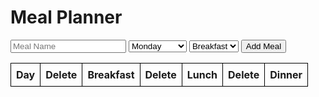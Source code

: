 <html>
  <head>
    <title>Meal Planner</title>
    <meta charset="UTF-8" />
  </head>
  <body>
    <h1 id="meal-planner">Meal Planner</h1>
    <div>
      <input placeholder ="Meal Name" type="text" id="meal-name" />
      <select id="day">
        <option value="Monday">Monday</option>
        <option value="Tuesday">Tuesday</option>
        <option value="Wednesday">Wednesday</option>
        <option value="Thursday">Thursday</option>
        <option value="Friday">Friday</option>
        <option value="Saturday">Saturday</option>
        <option value="Sunday">Sunday</option>
      </select>
      <select id="meal-type">
        <option value="Breakfast">Breakfast</option>
        <option value="Lunch">Lunch</option>
        <option value="Dinner">Dinner</option>
      </select>
      <button id="add-meal">Add Meal</button>
    </div>
    <table id="meal-table">
      <thead>
        <tr>
          <th>Day</th>
          <th>Delete</th>
          <th>Breakfast</th>
          <th>Delete</th>
          <th>Lunch</th>
          <th>Delete</th>
          <th>Dinner</th>
        </tr>
      </thead>
      <tbody>
      </tbody>
    </table>
    <script>
      const mealTable = document.querySelector("#meal-table tbody");
      const addMealBtn = document.querySelector("#add-meal");
      const mealNameInput = document.querySelector("#meal-name");
      const dayInput = document.querySelector("#day");
      const mealTypeInput = document.querySelector("#meal-type");

      addMealBtn.addEventListener("click", () => {
        const name = mealNameInput.value;
        const day = dayInput.value;
        const mealType = mealTypeInput.value;
        const meal = { name, day, mealType };
        fetch("https://csatri1.tk/api/planner/create/" + name + "/" + day + "/" + mealType, { method: "POST" })
          .then((res) => res.json())
          .then((data) => {
            addMealToTable(data);
            mealNameInput.value = "";
            dayInput.value = "";
            mealTypeInput.value = "";
          })
          .catch((err) => console.log(err));
          setTimeout(() => {
        window.location.reload();
      }, 1000);
      });

      function deleteMeal(id) {
    fetch("https://csatri1.tk/api/planner/delete/" + id, { method: "DELETE" })
      .catch((err) => console.log(err));
  }
      function createDeleteButton(id) {
  const deleteBtn = document.createElement("button");
  deleteBtn.textContent = "Delete";
  deleteBtn.addEventListener("click", () => {
    deleteMeal(id);
    mealTable.removeChild(row);
  });
  return deleteBtn;
}

function getMeals() {
  fetch("https://csatri1.tk/api/planner/")
    .then((res) => res.json())
    .then((data) => {
      mealTable.innerHTML = "";
      const days = {};
      data.forEach(meal => {
        if (!days[meal.day]) {
          days[meal.day] = {};
        }
        days[meal.day][meal.meal] = meal;
      });
      Object.keys(days).forEach(day => {
        const row = document.createElement("tr");
        const dayCell = document.createElement("th");
        dayCell.textContent = day;
        row.appendChild(dayCell);
        ["Breakfast", "Lunch", "Dinner"].forEach(mealType => {
          const meal = days[day][mealType];
          const mealName = meal ? meal.name : "";
          const mealCell = document.createElement("td");
          mealCell.textContent = mealName;
          if (meal) {
            const deleteBtn = createDeleteButton(meal.id);
            const deleteCell = document.createElement("td");
            deleteCell.appendChild(deleteBtn);
            row.appendChild(deleteCell);
          } else {
            row.appendChild(document.createElement("td"));
          }
          row.appendChild(mealCell);
        });
        mealTable.appendChild(row);
      });
    })
    .catch((err) => console.log(err));
}

      function addMealToTable(meal) {
        const row = document.createElement("tr");
        const nameCell = document.createElement("td")
        nameCell.textContent = meal.name;
        const dayCell = document.createElement("td");
        dayCell.textContent = meal.day;
        const mealTypeCell = document.createElement("td");
        mealTypeCell.textContent = meal.mealType;
        const deleteCell = document.createElement("td");
        const deleteBtn = document.createElement("button");
        deleteBtn.textContent = "Delete";
        deleteBtn.addEventListener("click", () => {
        deleteMeal(meal.id);
        mealTable.removeChild(row);
        });
        deleteCell.appendChild(deleteBtn);
        row.appendChild(nameCell);
        row.appendChild(dayCell);
        row.appendChild(mealTypeCell);
        row.appendChild(deleteCell);
        mealTable.appendChild(row);
      }

  getMeals();
</script>

<style>
  table {
  border-collapse: collapse;
}

th, td {
  border: 1px solid black;
  padding: 8px;
}
</style>
